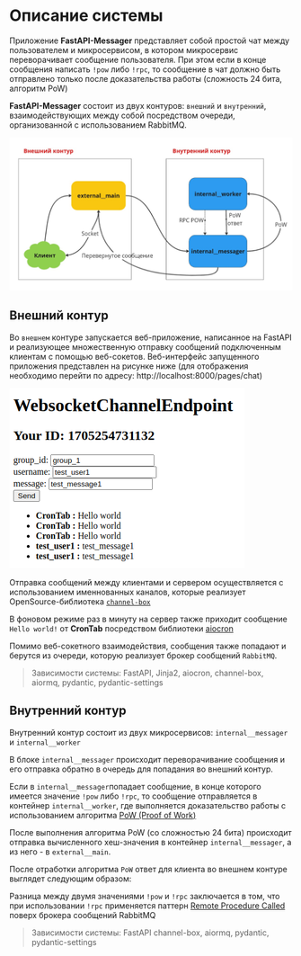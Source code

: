 # Описание системы

Приложение **FastAPI-Messager** представляет собой простой чат между пользователем и микросервисом, в котором микросервис переворачивает сообщение пользователя. При этом если в конце сообщения написать `!pow` либо `!rpc`, то сообщение в чат должно быть отправлено только после доказательства работы (сложность 24 бита, алгоритм PoW)

**FastAPI-Messager** состоит из двух контуров: `внешний` и `внутренний`, взаимодействующих между собой посредством очереди, организованной с использованием RabbitMQ.

![](readme_images/shema.jpg)

## Внешний контур
Во `внешнем` контуре запуcкается веб-приложение, написанное на FastAPI и реализующее множественную отправку сообщений подключенным клиентам с помощью веб-сокетов. Веб-интерфейс запущенного приложения представлен на рисунке ниже (для отображения необходимо перейти по адресу: http://localhost:8000/pages/chat)

![](readme_images/web-interface.png)

Отправка сообщений между клиентами и сервером осуществляется с использованием именнованных каналов, которые реализует OpenSource-библиотека [`channel-box`](https://github.com/Sobolev5/channel-box)

В фоновом режиме раз в минуту на сервер также приходит сообщение `Hello world!` от **CronTab** посредством библиотеки [aiocron](https://github.com/gawel/aiocron)

Помимо веб-сокетного взаимодействия, сообщения также попадают и берутся из очереди, которую реализует брокер сообщений `RabbitMQ`.

> Зависимости системы: FastAPI, Jinja2, aiocron, channel-box, aiormq, pydantic, pydantic-settings

## Внутренний контур
Внутренний контур состоит из двух микросервисов: `internal__messager` и `internal__worker`

В блоке `internal__messager` происходит переворачивание сообщения и его отправка обратно в очередь для попадания во внешний контур.

Если в `internal__messager`попадает сообщение, в конце которого имеется значение `!pow` либо `!rpc`, то сообщение отправляется в контейнер `internal__worker`, где выполняется доказательство работы с использованием алгоритма [PoW (Proof of Work)](https://academy.binance.com/ru/articles/proof-of-work-explained)

После выполнения алгоритма PoW (со сложностью 24 бита) происходит отправка вычисленного хеш-значения в контейнер `internal__messager`, а из него - в `external__main`.

После отработки алгоритма `PoW` ответ для клиента во внешнем контуре выглядет следующим образом:


Разница между двумя значениями `!pow` и `!rpc` заключается в том, что при использовании `!rpc` применяется паттерн [Remote Procedure Called](https://github.com/mosquito/aiormq?tab=readme-ov-file#remote-procedure-call-rpc) поверх брокера сообщений RabbitMQ

> Зависимости системы: FastAPI channel-box, aiormq, pydantic, pydantic-settings